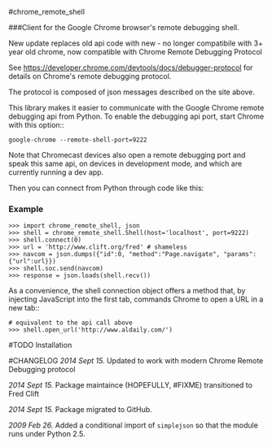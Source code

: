 #chrome_remote_shell


###Client for the Google Chrome browser's remote debugging shell.

New update replaces old api code with new - no longer compatibile with 3+ year 
old chrome, now compatible with Chrome Remote Debugging Protocol


  See <https://developer.chrome.com/devtools/docs/debugger-protocol> for details on 
  Chrome's remote debugging protocol.

The protocol is composed of json messages described on the site above.

This library makes it easier to communicate with the Google Chrome remote
debugging api from Python.  To enable the debugging api port, start Chrome
with this option::

    google-chrome --remote-shell-port=9222
  
  
Note that Chromecast devices also open a remote debugging port and speak
this same api, on devices in development mode, and which are currently
running a dev app.  

Then you can connect from Python through code like this:

### Example

    >>> import chrome_remote_shell, json
    >>> shell = chrome_remote_shell.Shell(host='localhost', port=9222)
    >>> shell.connect(0)
    >>> url = 'http://www.clift.org/fred' # shameless
    >>> navcom = json.dumps({"id":0, "method":"Page.navigate", "params":{"url":url}})
    >>> shell.soc.send(navcom)
    >>> response = json.loads(shell.recv())
    

As a convenience, the shell connection object offers a method that, by
injecting JavaScript into the first tab, commands Chrome to open a URL
in a new tab::

    # equivalent to the api call above
    >>> shell.open_url('http://www.aldaily.com/')

#TODO Installation 


#CHANGELOG
*2014 Sept 15.* Updated to work with modern Chrome Remote Debugging protocol

*2014 Sept 15.* Package maintaince (HOPEFULLY, #FIXME) transitioned to Fred Clift

*2014 Sept 15.* Package migrated to GitHub.

*2009 Feb 26.* Added a conditional import of `simplejson` so that the
module runs under Python 2.5.

